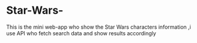 # Star-Wars-
This is the mini web-app who show the Star Wars characters information ,i use API who fetch search data and show results accordingly
